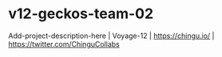 # v12-geckos-team-02
Add-project-description-here | Voyage-12 | https://chingu.io/ | https://twitter.com/ChinguCollabs
